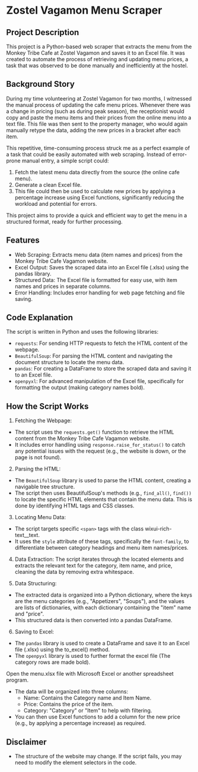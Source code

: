 # Zostel Vagamon Menu Scraper

## Project Description
This project is a Python-based web scraper that extracts the menu from the Monkey Tribe Cafe at Zostel Vagamon and saves it to an Excel file.  It was created to automate the process of retrieving and updating menu prices, a task that was observed to be done manually and inefficiently at the hostel.

## Background Story
During my time volunteering at Zostel Vagamon for two months, I witnessed the manual process of updating the cafe menu prices.  Whenever there was a change in pricing (such as during peak season), the receptionist would copy and paste the menu items and their prices from the online menu into a text file. This file was then sent to the property manager, who would again manually retype the data, adding the new prices in a bracket after each item.

This repetitive, time-consuming process struck me as a perfect example of a task that could be easily automated with web scraping.  Instead of error-prone manual entry, a simple script could:

1. Fetch the latest menu data directly from the source (the online cafe menu).
2. Generate a clean Excel file.
3. This file could then be used to calculate new prices by applying a percentage increase using Excel functions, significantly reducing the workload and potential for errors.

This project aims to provide a quick and efficient way to get the menu in a structured format, ready for further processing.

## Features
- Web Scraping: Extracts menu data (item names and prices) from the Monkey Tribe Cafe Vagamon website.
- Excel Output: Saves the scraped data into an Excel file (.xlsx) using the pandas library.
- Structured Data: The Excel file is formatted for easy use, with item names and prices in separate columns.
- Error Handling: Includes error handling for web page fetching and file saving.

## Code Explanation
The script is written in Python and uses the following libraries:
- `requests`: For sending HTTP requests to fetch the HTML content of the webpage.
- `BeautifulSoup`: For parsing the HTML content and navigating the document structure to locate the menu data.
- `pandas`: For creating a DataFrame to store the scraped data and saving it to an Excel file.
- `openpyxl`: For advanced manipulation of the Excel file, specifically for formatting the output (making category names bold).

## How the Script Works
1. Fetching the Webpage:
- The script uses the `requests.get()` function to retrieve the HTML content from the Monkey Tribe Cafe Vagamon website.
- It includes error handling using `response.raise_for_status()` to catch any potential issues with the request (e.g., the website is down, or the page is not found).

2. Parsing the HTML:
- The `BeautifulSoup` library is used to parse the HTML content, creating a navigable tree structure.
- The script then uses BeautifulSoup's methods (e.g., `find_all()`, `find())` to locate the specific HTML elements that contain the menu data.  This is done by identifying HTML tags and CSS classes.

3. Locating Menu Data:
- The script targets specific `<span>` tags with the class wixui-rich-text__text.
- It uses the `style` attribute of these tags, specifically the `font-family`, to differentiate between category headings and menu item names/prices.

4. Data Extraction:
The script iterates through the located elements and extracts the relevant text for the category, item name, and price, cleaning the data by removing extra whitespace.

5. Data Structuring:
- The extracted data is organized into a Python dictionary, where the keys are the menu categories (e.g., "Appetizers", "Soups"), and the values are lists of dictionaries, with each dictionary containing the "item" name and "price".
- This structured data is then converted into a pandas DataFrame.

6. Saving to Excel:
- The `pandas` library is used to create a DataFrame and save it to an Excel file (.xlsx) using the to_excel() method.
- The `openpyxl` library is used to further format the excel file (The category rows are made bold).

Open the menu.xlsx file with Microsoft Excel or another spreadsheet program.
- The data will be organized into three columns:
  - Name: Contains the Category name and Item Name.
  - Price: Contains the price of the item.
  - Category: "Category" or "Item" to help with filtering.
- You can then use Excel functions to add a column for the new price (e.g., by applying a percentage increase) as required.

## Disclaimer
* The structure of the website may change. If the script fails, you may need to modify the element selectors in the code.
